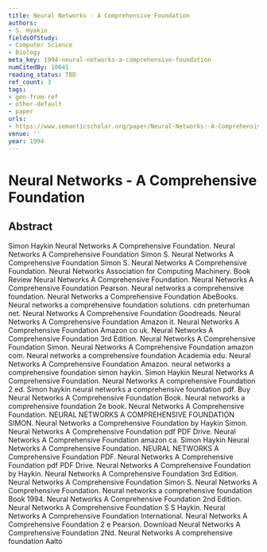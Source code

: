 ```yaml
---
title: Neural Networks - A Comprehensive Foundation
authors:
- S. Hyakin
fieldsOfStudy:
- Computer Science
- Biology
meta_key: 1994-neural-networks-a-comprehensive-foundation
numCitedBy: 10041
reading_status: TBD
ref_count: 3
tags:
- gen-from-ref
- other-default
- paper
urls:
- https://www.semanticscholar.org/paper/Neural-Networks:-A-Comprehensive-Foundation-Hyakin/045310b06e8a3983a363a118cc9dcc3f292970b4?sort=total-citations
venue: ''
year: 1994
---
```


# Neural Networks - A Comprehensive Foundation

## Abstract

Simon Haykin Neural Networks A Comprehensive Foundation. Neural Networks A Comprehensive Foundation Simon S. Neural Networks A Comprehensive Foundation Simon S. Neural Networks A Comprehensive Foundation. Neural Networks Association for Computing Machinery. Book Review Neural Networks A Comprehensive Foundation. Neural Networks A Comprehensive Foundation Pearson. Neural networks a comprehensive foundation. Neural Networks a Comprehensive Foundation AbeBooks. Neural networks a comprehensive foundation solutions. cdn preterhuman net. Neural Networks A Comprehensive Foundation Goodreads. Neural Networks A Comprehensive Foundation Amazon it. Neural Networks A Comprehensive Foundation Amazon co uk. Neural Networks A Comprehensive Foundation 3rd Edition. Neural Networks A Comprehensive Foundation Simon. Neural Networks A Comprehensive Foundation amazon com. Neural networks a comprehensive foundation Academia edu. Neural Networks A Comprehensive Foundation Amazon. neural networks a comprehensive foundation simon haykin. Simon Haykin Neural Networks A Comprehensive Foundation. Neural Networks A comprehensive Foundation 2 ed. Simon haykin neural networks a comprehensive foundation pdf. Buy Neural Networks A Comprehensive Foundation Book. Neural networks a comprehensive foundation 2e book. Neural Networks A Comprehensive Foundation. NEURAL NETWORKS A COMPREHENSIVE FOUNDATION SIMON. Neural Networks a Comprehensive Foundation by Haykin Simon. Neural Networks A Comprehensive Foundation pdf PDF Drive. Neural Networks A Comprehensive Foundation amazon ca. Simon Haykin Neural Networks A Comprehensive Foundation. NEURAL NETWORKS A Comprehensive Foundation PDF. Neural Networks A Comprehensive Foundation pdf PDF Drive. Neural Networks A Comprehensive Foundation by Haykin. Neural Networks A Comprehensive Foundation 3rd Edition. Neural Networks A Comprehensive Foundation Simon S. Neural Networks A Comprehensive Foundation. Neural networks a comprehensive foundation Book 1994. Neural Networks A Comprehensive Foundation 2nd Edition. Neural Networks A Comprehensive Foundation S S Haykin. Neural Networks A Comprehensive Foundation International. Neural Networks A Comprehensive Foundation 2 e Pearson. Download Neural Networks A Comprehensive Foundation 2Nd. Neural Networks A comprehensive foundation Aalto
